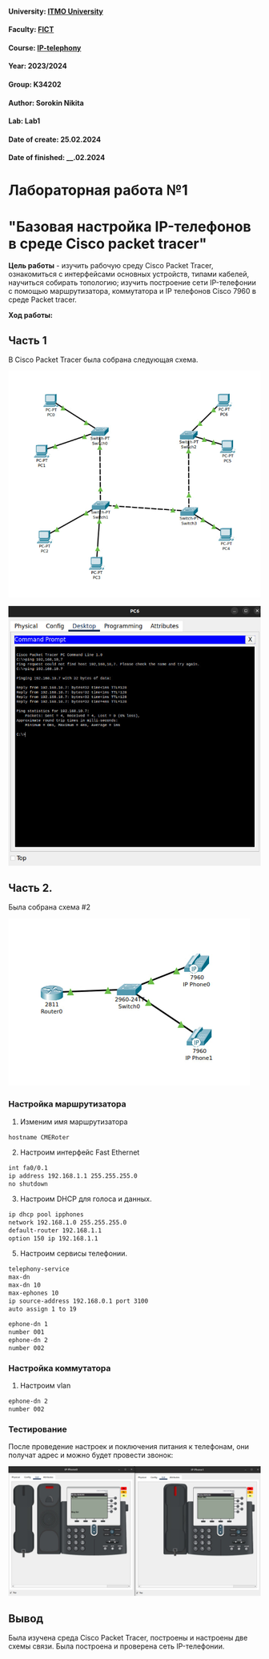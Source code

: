 #### University: [ITMO University](https://itmo.ru/ru/)
#### Faculty: [FICT](https://fict.itmo.ru)
#### Course: [IP-telephony](https://github.com/itmo-ict-faculty/ip-telephony)
#### Year: 2023/2024
#### Group: K34202
#### Author: Sorokin Nikita
#### Lab: Lab1
#### Date of create: 25.02.2024
#### Date of finished: __.02.2024

# Лабораторная работа №1
# "Базовая настройка IP-телефонов в среде Сisco packet tracer"

**Цель работы** - изучить рабочую среду Cisco Packet Tracer, ознакомиться с интерфейсами основных устройств, типами кабелей, научиться собирать топологию; изучить построение сети IP-телефонии с помощью маршрутизатора, коммутатора и IP телефонов Cisco 7960 в среде Packet tracer.

**Ход работы:**

## Часть 1

В Cisco Packet Tracer была собрана следующая схема.

![Схема часть 1](https://github.com/s-txt/2023_2024-ip-telephony-k34202-sorokin_n_a/blob/main/lab1/src/1.png)



![Связь 1 -> 7](https://github.com/s-txt/2023_2024-ip-telephony-k34202-sorokin_n_a/blob/main/lab1/src/2.png)

## Часть 2.

Была собрана схема #2

![Схема часть 2](https://github.com/s-txt/2023_2024-ip-telephony-k34202-sorokin_n_a/blob/main/lab1/src/3.png)

### Настройка маршрутизатора
1. Изменим имя маршрутизатора
```
hostname CMERoter
```
2. Настроим интерфейс Fast Ethernet

```
int fa0/0.1
ip address 192.168.1.1 255.255.255.0
no shutdown
```

3. Настроим DHCP для голоса и данных.
```
ip dhcp pool ipphones
network 192.168.1.0 255.255.255.0
default-router 192.168.1.1
option 150 ip 192.168.1.1
```
5. Настроим сервисы телефонии.

```
telephony-service 
max-dn
max-dn 10
max-ephones 10
ip source-address 192.168.0.1 port 3100
auto assign 1 to 19
```

```
ephone-dn 1
number 001
ephone-dn 2
number 002
```


### Настройка коммутатора

1. Настроим vlan

```
ephone-dn 2
number 002
```

### Тестирование

После проведение настроек и поключения питания к телефонам, они получат адрес и можно будет провести звонок:


![Тест звона](https://github.com/s-txt/2023_2024-ip-telephony-k34202-sorokin_n_a/blob/main/lab1/src/4.png)

## Вывод 
Была изучена среда Cisco Packet Tracer, построены и настроены две схемы связи. Была построена и проверена сеть IP-телефонии.
